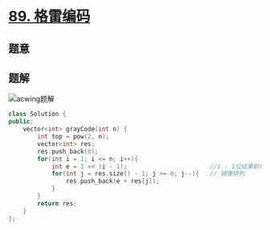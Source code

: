 #  [89. 格雷编码](https://leetcode-cn.com/problems/gray-code/)

## 题意



## 题解



![acwing题解](./acwing-lc-89.jpeg)



```c++
class Solution {
public:
    vector<int> grayCode(int n) {
        int top = pow(2, n);
        vector<int> res;
        res.push_back(0);
        for(int i = 1; i <= n; i++){
            int e = 1 << (i - 1);                       //i - 1位结果前增加一位1
            for(int j = res.size() - 1; j >= 0; j--){   // 镜像排列
                res.push_back(e + res[j]);
            }
        }
        return res;
    }
};
```



```python3

```

